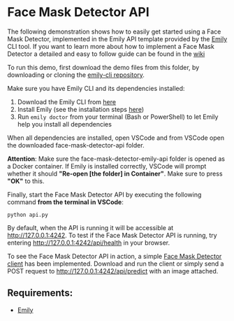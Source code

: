 
# Face Mask Detector API

The following demonstration shows how to easily get started using a Face Mask Detector, implemented in the Emily API template provided by the [Emily](http://ambolt.io/emily) CLI tool. If you want to learn more about how to implement a Face Mask Detector a detailed and easy to follow guide can be found in the [wiki](https://github.com/amboltio/emily-cli/wiki/Face-mask-detection) 

To run this demo, first download the demo files from this folder, by downloading or cloning the [emily-cli repository](https://github.com/amboltio/emily-cli). 

Make sure you have Emily CLI and its dependencies installed:
1. Download the Emily CLI from [here](http://ambolt.io/emily)
2. Install Emily (see the installation steps [here](https://github.com/amboltio/emily-cli/wiki/How-to-install-Emily))
3. Run ```emily doctor``` from your terminal (Bash or PowerShell) to let Emily help you install all dependencies

When all dependencies are installed, open VSCode and from VSCode open the downloaded face-mask-detector-api folder. 

**Attention**: Make sure the face-mask-detector-emily-api folder is opened as a Docker container. If Emily is installed correctly, VSCode will prompt whether it should **"Re-open [the folder] in Container"**. Make sure to press **"OK"** to this.

Finally, start the Face Mask Detector API by executing the following command **from the terminal in VSCode**:
```
python api.py
```

By default, when the API is running it will be accessible at http://127.0.0.1:4242. 
To test if the Face Mask Detector API is running, try entering http://127.0.0.1:4242/api/health in your browser.
 
To see the Face Mask Detector API in action, a simple [Face Mask Detector client](https://github.com/amboltio/emily-cli/tree/main/demos/face-mask-detector/face-mask-detector-client) has been implemented. 
Download and run the client or simply send a POST request to http://127.0.0.1:4242/api/predict with an image attached.
## Requirements:
- [Emily](http://ambolt.io/emily)
